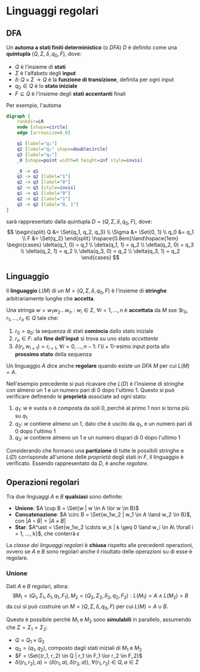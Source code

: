 # Linguaggi regolari

## DFA

Un **automa a stati finiti deterministico** (o _DFA_) $D$ è definito come una **quintupla** $(Q, \Sigma, \delta, q_0, F)$, dove:
- $Q$ è l'insieme di **stati**
- $\Sigma$ è l'alfabeto degli **input**
- $\delta\colon Q \times \Sigma \to Q$ è la **funzione di transizione**, definita per ogni input
- $q_0 \in Q$ è lo **stato iniziale**
- $F \subseteq Q$ è l'insieme degli **stati accentanti** finali

Per esempio, l'automa
```dot process
digraph {
	rankdir=LR
	node [shape=circle]
	edge [arrowsize=0.8]

	q1 [label="q₁"]
	q2 [label="q₂" shape=doublecircle]
	q3 [label="q₃"]
	_0 [shape=point width=0 height=inf style=invis]

	_0 -> q1
	q1 -> q2 [label="1"]
	q2 -> q3 [label="0"]
	q2 -> q3 [style=invis]
	q1 -> q1 [label="0"]
	q2 -> q2 [label="1"]
	q3 -> q2 [label="0, 1"]
}
```
sarà rappresentato dalla quintupla $D = (Q, \Sigma, \delta, q_0, F)$, dove:
$$
\begin{split}
Q &= \Set{q_1, q_2, q_3} \\
\Sigma &= \Set{0, 1} \\
q_0 &= q_1 \\
F &= \Set{q_2}
\end{split} \hspace{0.8em}\land\hspace{1em} \begin{cases}
\delta(q_1, 0) = q_1 \\
\delta(q_1, 1) = q_2 \\
\delta(q_2, 0) = q_3 \\
\delta(q_2, 1) = q_2 \\
\delta(q_3, 0) = q_2 \\
\delta(q_3, 1) = q_2
\end{cases}
$$

## Linguaggio

Il **linguaggio** $L(M)$ di un $M = (Q, \Sigma, \delta, q_0, F)$ è l'insieme di **stringhe** arbitrariamente lunghe che **accetta**.

Una stringa $w = w_1w_2...w_n : w_i \in \Sigma,\ \forall i=1, ..., n$ è **accettata** da $M$ sse $\exists r_0,r_1,...,r_n \in Q$ tale che:
1. $r_0 = q_0$: la sequenza di stati **comincia** dallo stato iniziale
2. $r_n \in F$: alla **fine dell'input** si trova su uno stato _accettante_
3. $\delta(r_i, w_{i+1}) = r_{i+1},\ \forall i=0, ..., n-1$: l'$(i+1)$-esimo input porta allo **prossimo stato** della sequenza

Un linguaggio $A$ dice anche **regolare** quando esiste un _DFA_ $M$ per cui $L(M) = A$.

Nell'esempio precedente si può ricavare che $L(D)$ è l'insieme di stringhe con almeno un $1$ e un numero pari di $0$ dopo l'ultimo $1$. Questo si può verificare definendo le **proprietà** associate ad ogni stato:
1. $q_1$: $w$ è vuota o è composta da soli $0$, perchè al primo $1$ non si torna più su $q_1$
2. $q_2$: $w$ contiene almeno un $1$, dato che è uscito da $q_1$, e un numero pari di $0$ dopo l'ultimo $1$
3. $q_3$: $w$ contiene almeno un $1$ e un numero dispari di $0$ dopo l'ultimo $1$

Considerando che formano una **partizione** di tutte le possibili stringhe e $L(D)$ corrisponde all'unione delle _proprietà_ degli stati in $F$, il linguaggio è verificato. Essendo rappresentato da $D$, è anche _regolare_.

## Operazioni regolari

Tra due linguaggi $A$ e $B$ **qualsiasi** sono definite:
- **Unione**: $A \cup B = \Set{w | w \in A \lor w \in B}$
- **Concatenazione**: $A \circ B = \Set{w_1w_2 | w_1 \in A \land w_2 \in B}$, con $|A \circ B| = |A \times B|$
- **Star**: $A^\ast = \Set{w_1w_2 \cdots w_k | k \geq 0 \land w_i \in A\ \forall i = 1, ..., k}$, che conterrà $\epsilon$

La _classe dei linguaggi regolari_ è **chiusa** rispetto alle precedenti operazioni, ovvero se $A$ e $B$ sono regolari anche il risultato delle operazioni su di esse è regolare.

### Unione

Dati $A$ e $B$ regolari, allora:
$$
\exists M_1 = (Q_1, \Sigma_1, \delta_1, q_1, F_1), M_2 = (Q_2, \Sigma_2, \delta_2, q_2, F_2) : L(M_1) = A \land L(M_2) = B
$$
da cui si può costruire un $M = (Q, \Sigma, \delta, q_0, F)$ per cui $L(M) = A \cup B$.

Questo è possibile perchè $M_1$ e $M_2$ sono **simulabili** in parallelo, assumendo che $\Sigma = \Sigma_1 = \Sigma_2$:
- $Q = Q_1 \times Q_2$
- $q_0 = (q_1, q_2)$, composto dagli stati iniziali di $M_1$ e $M_2$
- $F = \Set{(r_1, r_2) \in Q | r_1 \in F_1 \lor r_2 \in F_2}$
- $\delta((r_1, r_2), a) = (\delta(r_1, a), \delta(r_2, a)),\ \forall (r_1, r_2) \in Q, a \in \Sigma$
